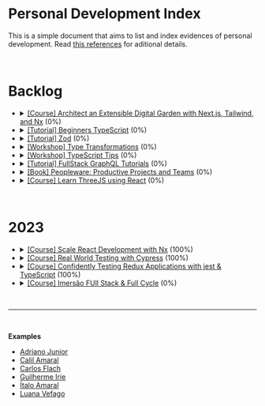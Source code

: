 # Personal Development Index

This is a simple document that aims to list and index evidences of personal development. Read [this references](./docs/references.md) for aditional details.

</br>

<h1>Backlog</h1>
<ul>
  <li>
    <details> 
      <summary>
        <a href="https://egghead.io/courses/architect-an-extensible-digital-garden-with-next-js-tailwind-and-nx-53f7628f">[Course] Architect an Extensible Digital Garden with Next.js, Tailwind, and Nx</a> (0%)
      </summary>
      <ul>
        <li>
          Started: 
        </li>
        <li>
          Finished:
        </li>
      </ul>
      </details>
  </li>
  <li>
    <details> 
      <summary>
        <a href="https://www.totaltypescript.com/tutorials/beginners-typescript">[Tutorial] Beginners TypeScript</a> (0%)
      </summary>
      <ul>
        <li>
          Started: 
        </li>
        <li>
          Finished:
        </li>
      </ul>
      </details>
  </li>
  <li>
    <details> 
      <summary>
        <a href="https://www.totaltypescript.com/tutorials/zod">[Tutorial] Zod</a> (0%)
      </summary>
      <ul>
        <li>
          Started: 
        </li>
        <li>
          Finished:
        </li>
      </ul>
      </details>
  </li>
  <li>
    <details> 
      <summary>
        <a href="https://www.totaltypescript.com/workshops/type-transformations">[Workshop] Type Transformations</a> (0%)
      </summary>
      <ul>
        <li>
          Started: 
        </li>
        <li>
          Finished:
        </li>
      </ul>
      </details>
  </li>
  <li>
    <details> 
      <summary>
        <a href="https://www.totaltypescript.com/tips">[Workshop] TypeScript Tips</a> (0%)
      </summary>
      <ul>
        <li>
          Started: 
        </li>
        <li>
          Finished:
        </li>
      </ul>
      </details>
  </li>
  <li>
    <details> 
      <summary>
        <a href="https://hasura.io/learn/">[Tutorial] FullStack GraphQL Tutorials</a> (0%)
      </summary>
      <ul>
        <li>
          Started: 
        </li>
        <li>
          Finished:
        </li>
      </ul>
      </details>
  </li>
  <li>
    <details> 
      <summary>
        <a href="https://www.amazon.com.br/Peopleware-Productive-Projects-Tom-DeMarco/dp/0321934113">[Book] Peopleware: Productive Projects and Teams</a> (0%)
      </summary>
      <ul>
        <li>
          Started: 
        </li>
        <li>
          Finished:
        </li>
      </ul>
      </details>
  </li>
  <li>
    <details> 
    <summary>
      <a href="https://github.com/amaralc/learn-threejs-using-react">[Course] Learn ThreeJS using React</a> (0%)
    </summary>
    <ul>
        <li>
          Started: 
        </li>
        <li>
          Finished:
        </li>
      </ul>
    </details>
  </li>
</ul>
</br>

<h1>2023</h1>
<ul>
  <li>
    <details> 
      <summary>
        <a href="https://egghead.io/courses/scale-react-development-with-nx-4038">[Course] Scale React Development with Nx</a> (100%)
      </summary>
      <ul>
        <li>
          Started: 2023-06-15
        </li>
        <li>
          Finished: 2023-06-19
        </li>
      </ul>
      </details>
  </li>
  <li>
    <details> 
      <summary>
        <a href="https://learn.cypress.io/">[Course] Real World Testing with Cypress</a> (100%)
      </summary>
      <ul>
        <li>
          Started: 2023-06-19
        </li>
        <li>
          Finished:2023-06-20
        </li>
      </ul>
      </details>
  </li>
  <li>
    <details> 
      <summary>
        <a href="https://egghead.io/courses/confidently-testing-redux-applications-with-jest-typescript-16e17d9b">[Course] Confidently Testing Redux Applications with jest & TypeScript</a> (100%)
      </summary>
      <ul>
        <li>
          Started: 2023-07-03
        </li>
        <li>
          Finished: 2023-07-04
        </li>
      </ul>
      </details>
  </li>
  <li>
    <details> 
      <summary>
        <a href="https://imersao.fullcycle.com.br/aulas/">[Course] Imersão FUll Stack & Full Cycle</a> (0%)
      </summary>
      <ul>
        <li>
          Started:
        </li>
        <li>
          Finished:
        </li>
      </ul>
      </details>
  </li>
</ul>
</br>

<hr/>

</br>

<strong>Examples</strong>

- [Adriano Junior](https://github.com/adrianodev97/personal-development-index)
- [Calil Amaral](https://github.com/amaralc/courses-and-bootcamps)
- [Carlos Flach](https://github.com/carlosaflach/personal-development-index)
- [Guilherme Irie](https://github.com/GuilhermeIrie/personal-development-evolution)
- [Ítalo Amaral](https://github.com/ItaloRAmaral/personal-development-index)
- [Luana Vefago](https://github.com/luanavfg/personal-development-index)
